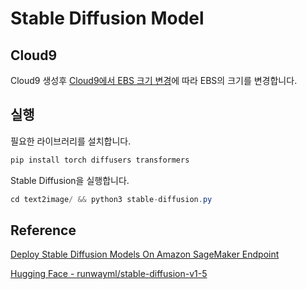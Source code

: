 # Stable Diffusion Model

## Cloud9

Cloud9 생성후 [Cloud9에서 EBS 크기 변경](https://github.com/kyopark2014/technical-summary/blob/main/resize.md)에 따라 EBS의 크기를 변경합니다. 

## 실행

필요한 라이브러리를 설치합니다. 

```java
pip install torch diffusers transformers
```

Stable Diffusion을 실행합니다. 

```java
cd text2image/ && python3 stable-diffusion.py
```

## Reference

[Deploy Stable Diffusion Models On Amazon SageMaker Endpoint](https://github.com/aws-samples/deploy-stable-diffusion-model-on-amazon-sagemaker-endpoint)

[Hugging Face - runwayml/stable-diffusion-v1-5](https://huggingface.co/runwayml/stable-diffusion-v1-5)
